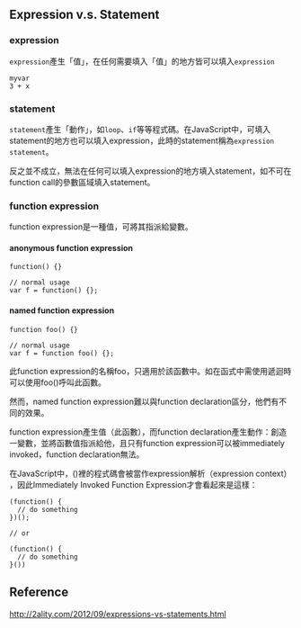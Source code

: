 ## Expression v.s. Statement

### expression
`expression`產生「值」，在任何需要填入「值」的地方皆可以填入`expression`

```JS
myvar
3 + x
```

### statement

`statement`產生「動作」，如`loop`、`if`等等程式碼。在JavaScript中，可填入statement的地方也可以填入expression，此時的statement稱為`expression statement`。

反之並不成立，無法在任何可以填入expression的地方填入statement，如不可在function call的參數區域填入statement。

### function expression
function expression是一種值，可將其指派給變數。

#### anonymous function expression

```JS
function() {}

// normal usage
var f = function() {};
```

#### named function expression

```JS
function foo() {}

// normal usage
var f = function foo() {};
```

此function expression的名稱foo，只適用於該函數中。如在函式中需使用遞迴時可以使用foo()呼叫此函數。

然而，named function expression難以與function declaration區分，他們有不同的效果。

function expression產生值（此函數），而function declaration產生動作：創造一變數，並將函數值指派給他，且只有function expression可以被immediately invoked，function declaration無法。

在JavaScript中，()裡的程式碼會被當作expression解析（expression context）
，因此Immediately Invoked Function Expression才會看起來是這樣：

```
(function() {
  // do something
})();

// or

(function() {
  // do something
}())
```

## Reference
http://2ality.com/2012/09/expressions-vs-statements.html